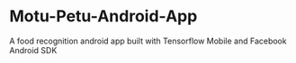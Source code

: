 # Motu-Petu-Android-App
A food recognition android app built with Tensorflow Mobile and Facebook Android SDK 
